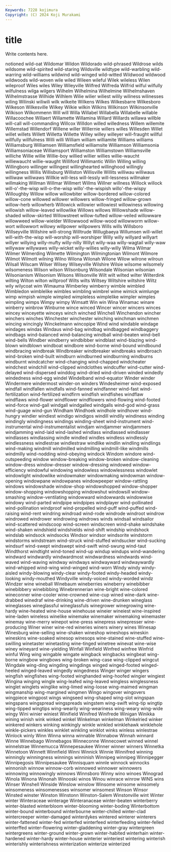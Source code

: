 ```yaml
---
Keywords: 7228 kojimura
Copyright: (C) 2024 Koji Murakami
---
```


# title

Write contents here.



notioned wild-oat Wildomar
Wildon Wildorado wild-phrased Wildrose wilds wildsome wild-spirited wild-staring Wildsville wildtype
wild-warbling wild-warring wild-williams wildwind wild-winged wild-witted Wildwood wildwood wildwoods wild-woven
wile wiled Wileen wileful Wilek wileless Wilen wileproof Wiles wiles
Wiley Wileyville Wilfred Wilfreda Wilfrid wilful wilfully wilfulness wilga wilgers
Wilhelm Wilhelmina Wilhelmine Wilhelmshaven Wilhelmstrasse Wilhide Wilhlem Wilie wilier wiliest
wilily wiliness wilinesses wiling Wilinski wiliwili wilk wilkeite Wilkens Wilkes
Wilkesbarre Wilkesboro Wilkeson Wilkesville Wilkey Wilkie wilkin Wilkins Wilkinson Wilkinsonville
Wilkison Wilkommenn Will will Willa Willabel Willabella Willabelle willable Willacoochee
Willaert Willamette Willamina Willard Willards willawa willble will-call will-commanding Willcox
Willdon willed willedness Willem willemite Willemstad Willendorf Willene willer Willernie
willers willes Willesden Willet willet willets Willett Willetta Willette Willey
willey willeyer will-fraught willful willfully willfulness Willi willi William william
williamite Williams williams Williamsburg Williamsen Williamsfield williamsite Williamson Williamsonia Williamsoniaceae
Williamsport Williamston Williamstown Williamsville williche Willie willie Willie-boy willied willier
willies willie-waucht williewaucht willie-waught Williford Willimantic Willin Willing willing Willingboro
willinger willingest willinghearted willinghood willingly willingness Willis Willisburg Williston Willisville
Willits williwau williwaus williwaw williwaws Willkie will-less will-lessly will-lessness willmaker
willmaking Willman Willmar Willmert Willms Willner willness Willock willock will-o'-the-wisp
will-o-the-wisp willo'-the-wispish willo'-the-wispy Willoughby Willow willow willowbiter willow-bordered willow-colored willow-cone
willowed willower willowers willow-fringed willow-grown willow-herb willowherb Willowick willowier willowiest
willowiness willowing willowish willow-leaved willowlike Willows willows Willowshade willow-shaded willow-skirted
Willowstreet willow-tufted willow-veiled willowware willowweed willow-wielder Willowwood willow-wood willowworm willow-wort
willowwort willowy willpower willpowers Wills wills Willsboro Willseyville Willshire will-strong
Willtrude Willugbaeya Willumsen will-willet will-with-the-wisp will-worship will-worshiper Willy willy willyard
willyart willyer willying willy-mufty willy-nilly Willyt willy-waa willy-wagtail willy-waw willywaw
willywaws willy-wicket willy-willies willy-willy Wilma Wilmar Wilmer Wilmerding Wilmette Wilmington
Wilmingtonian Wilmont Wilmore Wilmot Wilmott wilning Wilno Wilona Wilonah Wilone
Wilow wilrone wilroun Wilsall Wilscam Wilser Wilsey Wilseyville Wilshire Wilsie
wilsome wilsomely wilsomeness Wilson wilson Wilsonburg Wilsondale Wilsonian wilsonian Wilsonianism
Wilsonism Wilsons Wilsonville Wilt wilt wilted wilter Wilterdink wilting Wilton
wilton wiltproof Wilts wilts Wiltsey Wiltshire wiltshire Wiltz wily wilycoat
wim Wimauma Wimberley wimberry wimble wimbled Wimbledon wimblelike wimbles wimbling
wimbrel wime wimick wimlunge wimp wimpish wimple wimpled wimpleless wimplelike
wimpler wimples wimpling wimps Wimpy wimpy Wimsatt Win win Wina
Winamac winare winberry winbrow Winburne wince winced Wincer wincer wincers
winces wincey winceyette winceys winch winched Winchell Winchendon wincher winchers
winches Winchester winchester winching winchman winchmen wincing wincingly Winckelmann wincopipe
Wind wind windable windage windages windas Windaus wind-bag windbag windbagged
windbaggery windbags wind-balanced wind-balancing windball wind-beaten wind-bell wind-bells Windber windberry
windbibber windblast wind-blazing wind-blown windblown windboat windbore wind-borne wind-bound windbound
windbracing windbreak Windbreaker windbreaker windbreaks windbroach wind-broken wind-built windburn windburned
windburning windburns windburnt windcatcher wind-changing wind-chapped windcheater windchest windchill wind-clipped
windclothes windcuffer wind-cutter wind-delayed wind-dispersed winddog wind-dried wind-driven winded windedly
windedness wind-egg windel Windelband wind-equator Winder winder Windermere windermost winder-on
winders Windesheimer wind-exposed windfall windfallen windfalls wind-fanned windfanner wind-fast wind-fertilization
wind-fertilized windfirm windfish windfishes windflaw windflaws wind-flower windflower windflowers wind-flowing
wind-footed wind-force wind-gall windgall windgalled windgalls wind-god wind-grass wind-guage wind-gun
Windham Windhoek windhole windhover wind-hungry windier windiest windigo windigos windill
windily windiness winding windingly windingness windings winding-sheet wind-instrument wind-instrumental wind-instrumentalist
windjam windjammer windjammers windjamming wind-laid wind-lashed windlass windlassed windlasser windlasses
windlassing windle windled windles windless windlessly windlessness windlestrae windlestraw windlike
windlin windling windlings wind-making windmill windmilled windmilling windmill-like windmills windmilly
wind-nodding wind-obeying windock Windom windore wind-outspeeding window window-breaking window-broken window-cleaning
window-dress window-dresser window-dressing windowed window-efficiency windowful windowing windowless windowlessness windowlet
windowlight windowlike windowmaker windowmaking windowman window-opening windowpane windowpanes windowpeeper window-rattling
windows windowshade window-shop windowshopped window-shopper window-shopping windowshopping windowshut windowsill window-smashing
window-ventilating windowward windowwards windowwise windowy wind-parted windpipe windpipes windplayer wind-pollinated
wind-pollination windproof wind-propelled wind-puff wind-puffed wind-raising wind-rent windring windroad wind-rode
windrode windroot windrow windrowed windrower windrowing windrows winds windsail windsailor
wind-scattered windscoop wind-screen windscreen wind-shake windshake wind-shaken windshield windshields wind-shift
windship windshock windslab windsock windsocks Windsor windsor windsorite windstorm windstorms
windstream wind-struck wind-stuffed windsucker wind-sucking windsurf wind-swept windswept wind-swift wind-swung
wind-taut Windthorst windtight wind-toned wind-up windup windups wind-wandering windward windwardly
windwardmost windwardness windwards wind-waved wind-waving windway windways windwayward windwaywardly wind-whipped
wind-wing wind-winged wind-worn Windy windy windy-aisled windy-blowing windy-clear windy-footed windy-headed
windy-looking windy-mouthed Windyville windy-voiced windy-worded windz Windzer wine wineball Winebaum
wineberries wineberry winebibber winebibbery winebibbing Winebrennerian wine-bright wine-colored wineconner wine-cooler
wine-crowned wine-cup wined wine-dark wine-drabbed winedraf wine-drinking wine-driven wine-drunken wineglass
wineglasses wineglassful wineglassfuls winegrower winegrowing wine-hardy wine-heated wine-house winehouse wineier
wineiest wine-inspired wine-laden wineless winelike winemake winemaker winemaking winemaster winemay
wine-merry winepot wine-press winepress winepresser wine-producing Winer winer wine-red wineries
winers winery wines Winesap Winesburg wine-selling wine-shaken wineshop wineshops wineskin
wineskins wine-soaked winesop winesops wine-stained wine-stuffed wine-swilling winetaster winetasting wine-tinged
winetree winevat wine-wise winey wineyard wine-yielding Winfall Winfield Winfred winfree
Winfrid winful Wing wing wingable wingate wingback wingbacks wingbeat wing-borne
wingbow wingbows wing-broken wing-case wing-clipped wingcut Wingdale wing-ding wingding wingdings
winged winged-footed winged-heeled winged-leaved wingedly wingedness Winger winger wingers wingfish
wingfishes wing-footed winghanded wing-hoofed wingier wingiest Wingina winging wingle wing-leafed
wing-leaved wingless winglessness winglet winglets winglike wing-limed wing-loose wing-maimed wingman
wingmanship wing-margined wingmen Wingo wingover wingovers wingpiece wingpost wings wingseed
wing-shaped wing-slot wingspan wingspans wingspread wingspreads wingstem wing-swift wing-tip wingtip
wing-tipped wingtips wing-wearily wing-weariness wing-weary wing-wide wingy Wini winier winiest
Winifield Winifred Winifrede Winigan Winikka wining winish wink winked winkel
Winkelman winkelman Winkelried winker winkered winkers winking winkingly winkle winkled
winklehawk winklehole winkle-pickers winkles winklet winkling winklot winks winless winlestrae
Winlock winly Winn Winna winna winnable Winnabow Winnah winnard Winne
Winnebago Winnebagos Winneconne Winnecowet winned winnel winnelstrae Winnemucca Winnepesaukee Winner
winner winners Winnetka Winnetoon Winnett Winnfield Winni Winnick Winnie Winnifred
winning winningly winningness winnings winninish Winnipeg winnipeg Winnipegger Winnipegosis Winnipesaukee
Winnisquam winnle winnock winnocks winnonish winnow winnow-corb winnowed winnower winnowers
winnowing winnowingly winnows Winnsboro Winny wino winoes Winograd Winola Winona
Winonah Winooski winos Winou winrace winrow WINS wins Winser Winshell
Winside Winslow winslow Winsome winsome winsomely winsomeness winsomenesses winsomer winsomest
Winson Winsor Winsted winster Winston Winstonn Winston-Salem Winstonville wint Winter
winter Winteraceae winterage Winteranaceae winter-beaten winterberry winter-blasted winterbloom winter-blooming winter-boding
Winterbottom winter-bound winterbound winterbourne winter-chilled winter-clad wintercreeper winter-damaged winterdykes wintered
winterer winterers winter-fattened winter-fed winterfed winterfeed winterfeeding winter-felled winterffed winter-flowering
winter-gladdening winter-gray wintergreen wintergreens winter-ground winter-grown winter-habited winterhain winter-hardened winter-hardy
winter-house winterier winteriest wintering winterish winterishly winterishness winterization winterize winterized

